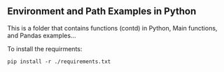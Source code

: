 ## Environment and Path Examples in Python

This is a folder that contains functions (contd) in Python, Main functions, and Pandas examples...

To install the requirments:

```pip install -r ./requirements.txt```